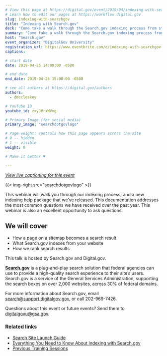 ```yaml
---
# View this page at https://digital.gov/event/2019/04/indexing-with-searchgov
# Learn how to edit our pages at https://workflow.digital.gov
slug: indexing-with-searchgov
title: "Indexing with Search.gov"
deck: "Come take a walk through the Search.gov indexing process from start to finish"
summary: "Come take a walk through the Search.gov indexing process from start to finish."
host: "Search.gov"
event_organizer: "DigitalGov University"
registration_url: https://www.eventbrite.com/e/indexing-with-searchgov-registration-60430277587
captions: 

# start date
date: 2019-04-25 14:00:00 -0500

# end date
end_date: 2019-04-25 15:00:00 -0500

# see all authors at https://digital.gov/authors
authors: 
  - dmccleskey

# YouTube ID
youtube_id: zxyJVrxWVmg

# Primary Image (for social media)
primary_image: "searchdotgovlogo"

# Page weight: controls how this page appears across the site
# 0 -- hidden
# 1 -- visible
weight: 0

# Make it better ♥

---
```

_[View live captioning for this event](https://www.captionedtext.com/client/event.aspx?EventID=4009164&CustomerID=321)_

{{< img-right src="searchdotgovlogo"  >}}

This webinar will walk you through our indexing process, and a new indexing help package that we’ve released. This documentation addresses the most common questions we have received over the past year. This webinar is also an excellent opportunity to ask questions.

## We will cover

- How a page on a sitemap becomes a search result
- What Search.gov indexes from your website
- How we rank search results

This talk is hosted by Search.gov and Digital.gov.

[**Search.gov**](https://search.gov/) is a plug-and-play search solution that federal agencies can use to provide a high-quality search experience to their site’s users. Search.gov is a service of the General Services Administration, supporting the search boxes on over 2,000 websites, across 30% of federal domains.

For more information about Search.gov, email [search@support.digitalgov.gov](mailto:search@support.digitalgov.gov), or call 202-969-7426.

Questions about this event or future events? Send them to [digitalgovu@gsa.gov](mailto:digitalgovu@gsa.gov).

### Related links

 - [Search Site Launch Guide](https://search.gov/manual/site-launch-guide.html)
 - [Everything You Need to Know About Indexing with Search.gov](https://search.gov/manual/indexing-with-searchgov.html)
 - [Previous Training Sessions](https://search.gov/manual/training.html)
